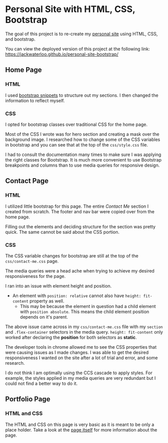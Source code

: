 # Personal Site with HTML, CSS, Bootstrap
The goal of this project is to re-create my <a href="https://jackwaterloo.com/" target="_blank">personal site</a> using HTML, CSS, and bootstrap.

You can view the deployed version of this project at the following link: <a href="https://jackwaterloo.github.io/personal-site-bootstrap/" target="_blank">https://jackwaterloo.github.io/personal-site-bootstrap/</a>

## Home Page
### HTML
I used [bootstrap snippets](https://getbootstrap.com/docs/5.3/examples/) to structure out my sections. I then changed the information to reflect myself.
### CSS
I opted for bootstrap classes over traditional CSS for the home page. 

Most of the CSS I wrote was for hero section and creating a mask over the background image. I researched how to change some of the CSS variables in bootstrap and you can see that at the top of the `css/style.css` file.

I had to consult the documentation many times to make sure I was applying the right classes for Bootstrap. It is much more convenient to use Bootstrap breakpoints and columns than to use media queries for responsive design.

## Contact Page
### HTML
I utilized little bootstrap for this page. The entire *Contact Me* section I created from scratch. The footer and nav bar were copied over from the home page.

Filling out the elements and deciding structure for the section was pretty quick. The same cannot be said about the CSS portion.

### CSS

The CSS variable changes for bootstrap are still at the top of the `css/contact-me.css` page.

The media queries were a head ache when trying to achieve my desired responsiveness for the page. 

I ran into an issue with element height and position.
- An element with `position: relative` cannot also have `height: fit-content` property as well.
    - This may be because the element in question had a child element with `position absolute`. This means the child element position depends on it's parent. 

The above issue came across in my `css/contact-me.css` file with my `section` and `.flex-container` selectors in the media query. `height: fit-content` only worked after declaring the **position** for both selectors as **static**.

The developer tools in chrome allowed me to see the CSS properties that were causing issues as I made changes. I was able to get the desired responsiveness I wanted on the site after a lot of trial and error, and some research.

I do not think I am optimally using the CCS cascade to apply styles. For example, the styles applied in my media queries are very redundant but I could not find a better way to do it.

## Portfolio Page
### HTML and CSS
The HTML and CSS on this page is very basic as it is meant to be only a place holder. Take a look at the [page itself](https://jackwaterloo.github.io/personal-site-bootstrap/public/portfolio.html) for more information about the page.

